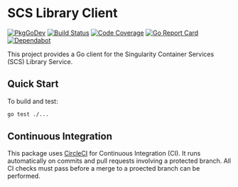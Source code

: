 # SCS Library Client

[![PkgGoDev](https://pkg.go.dev/badge/github.com/sylabs/scs-library-client)](https://pkg.go.dev/github.com/sylabs/scs-library-client/client)
[![Build Status](https://circleci.com/gh/sylabs/scs-library-client.svg?style=shield)](https://circleci.com/gh/sylabs/workflows/scs-library-client)
[![Code Coverage](https://codecov.io/gh/sylabs/scs-library-client/branch/master/graph/badge.svg)](https://codecov.io/gh/sylabs/scs-library-client)
[![Go Report Card](https://goreportcard.com/badge/github.com/sylabs/scs-library-client)](https://goreportcard.com/report/github.com/sylabs/scs-library-client)
[![Dependabot](https://api.dependabot.com/badges/status?host=github&repo=sylabs/scs-library-client)](https://app.dependabot.com/accounts/sylabs/repos/179391419)

This project provides a Go client for the Singularity Container Services (SCS) Library Service.

## Quick Start

To build and test:

```sh
go test ./...
```

## Continuous Integration

This package uses [CircleCI](https://circleci.com) for Continuous Integration (CI). It runs automatically on commits and pull requests involving a protected branch. All CI checks must pass before a merge to a proected branch can be performed.
